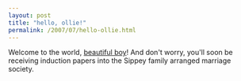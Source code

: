 ```yaml
---
layout: post
title: "hello, ollie!"
permalink: /2007/07/hello-ollie.html
---
```


<p>Welcome to the world, <a href="http://www.kottke.org/07/07/ollie-kottke">beautiful boy</a>! And don't worry, you'll soon be receiving induction papers into the Sippey family arranged marriage society.<br /></p>



